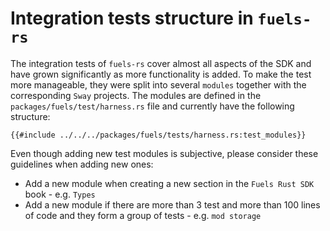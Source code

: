 # Integration tests structure in `fuels-rs`

The integration tests of `fuels-rs` cover almost all aspects of the SDK and have grown significantly as more functionality is added. To make the test more manageable, they were split into several `modules` together with the corresponding `Sway` projects. The modules are defined in the `packages/fuels/test/harness.rs` file and currently have the following structure:

```rust,ignore
{{#include ../../../packages/fuels/tests/harness.rs:test_modules}}
```

Even though adding new test modules is subjective, please consider these guidelines when adding new ones:
 - Add a new module when creating a new section in the `Fuels Rust SDK` book - e.g. `Types`
 - Add a new module if there are more than 3 test and more than 100 lines of code and they form a group of tests - e.g. `mod storage`

